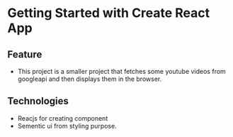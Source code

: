 # Getting Started with Create React App
## Feature
* This project is a smaller project that fetches some youtube videos from googleapi and then displays them in the browser.
## Technologies
* Reacjs for creating component 
* Sementic ui from styling purpose.
